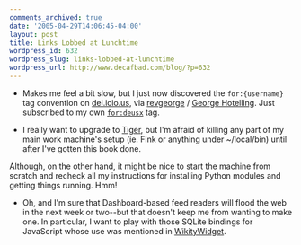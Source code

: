 ```yaml
---
comments_archived: true
date: '2005-04-29T14:06:45-04:00'
layout: post
title: Links Lobbed at Lunchtime
wordpress_id: 632
wordpress_slug: links-lobbed-at-lunchtime
wordpress_url: http://www.decafbad.com/blog/?p=632
---
```

* Makes me feel a bit slow, but I just now discovered the `for:{username}` tag convention on [del.icio.us][del], via [revgeorge][revgeorge] / [George Hotelling][gh].  Just subscribed to my own [`for:deusx`][fd] tag.

[fd]: http://del.icio.us/tag/for:deusx
[revgeorge]: http://del.icio.us/revgeorge
[gh]: http://george.hotelling.net/90percent/
[del]: http://del.icio.us

* I really want to upgrade to [Tiger][tiger], but I'm afraid of killing any part of my main work machine's setup (ie. Fink or anything under ~/local/bin) until after I've gotten this book done.  

[tiger]: http://www.apple.com/macosx/

  Although, on the other hand, it might be nice to start the machine from scratch and recheck all my instructions for installing Python modules and getting things running.  Hmm!  

* Oh, and I'm sure that Dashboard-based feed readers will flood the web in the next week or two--but that doesn't keep me from wanting to make one.  In particular, I want to play with those SQLite bindings for JavaScript whose use was mentioned in [WikityWidget][ww].

[ww]: http://developer.apple.com/macosx/tiger/dashboard/
